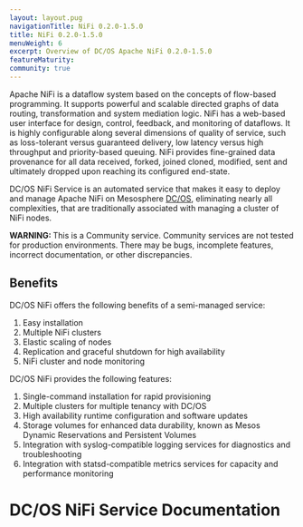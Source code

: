 ```yaml
---
layout: layout.pug
navigationTitle: NiFi 0.2.0-1.5.0
title: NiFi 0.2.0-1.5.0
menuWeight: 6
excerpt: Overview of DC/OS Apache NiFi 0.2.0-1.5.0
featureMaturity:
community: true
---
```


Apache NiFi is a dataflow system based on the concepts of flow-based programming. It supports powerful and scalable directed graphs of data routing, transformation and system mediation logic. NiFi has a web-based user interface for design, control, feedback, and monitoring of dataflows. It is highly configurable along several dimensions of quality of service, such as loss-tolerant versus guaranteed delivery, low latency versus high throughput and priority-based queuing. NiFi provides fine-grained data provenance for all data received, forked, joined cloned, modified, sent and ultimately dropped upon reaching its configured end-state.

DC/OS NiFi Service is an automated service that makes it easy to deploy and manage Apache NiFi on Mesosphere [DC/OS](https://mesosphere.com/product/), eliminating nearly all complexities, that are traditionally associated with managing a cluster of NiFi nodes.

<p class="message--warning"><strong>WARNING: </strong>This is a Community service. Community services are not tested for production environments. There may be bugs, incomplete features, incorrect documentation, or other discrepancies.</p>

## Benefits
DC/OS NiFi  offers the following benefits of a semi-managed service:

1. Easy installation
2. Multiple NiFi clusters
3. Elastic scaling of nodes
4. Replication and graceful shutdown for high availability
5. NiFi cluster and node monitoring



DC/OS NiFi  provides the following features:

1. Single-command installation for rapid provisioning
2. Multiple clusters for multiple tenancy with DC/OS
3. High availability runtime configuration and software updates
3. Storage volumes for enhanced data durability, known as Mesos Dynamic Reservations and Persistent Volumes
5. Integration with syslog-compatible logging services for diagnostics and troubleshooting
6. Integration with statsd-compatible metrics services for capacity and performance monitoring



# DC/OS NiFi Service Documentation
